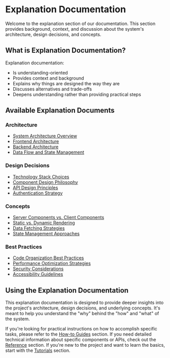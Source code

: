 # Explanation Documentation

Welcome to the explanation section of our documentation. This section provides background, context, and discussion about the system's architecture, design decisions, and concepts.

## What is Explanation Documentation?

Explanation documentation:
- Is understanding-oriented
- Provides context and background
- Explains why things are designed the way they are
- Discusses alternatives and trade-offs
- Deepens understanding rather than providing practical steps

## Available Explanation Documents

### Architecture
- [System Architecture Overview](./architecture-overview.md)
- [Frontend Architecture](./frontend-architecture.md)
- [Backend Architecture](./backend-architecture.md)
- [Data Flow and State Management](./data-flow.md)

### Design Decisions
- [Technology Stack Choices](./technology-stack.md)
- [Component Design Philosophy](./component-design.md)
- [API Design Principles](./api-design.md)
- [Authentication Strategy](./authentication-strategy.md)

### Concepts
- [Server Components vs. Client Components](./server-vs-client-components.md)
- [Static vs. Dynamic Rendering](./static-vs-dynamic.md)
- [Data Fetching Strategies](./data-fetching.md)
- [State Management Approaches](./state-management.md)

### Best Practices
- [Code Organization Best Practices](./code-organization.md)
- [Performance Optimization Strategies](./performance-optimization.md)
- [Security Considerations](./security-considerations.md)
- [Accessibility Guidelines](./accessibility.md)

## Using the Explanation Documentation

This explanation documentation is designed to provide deeper insights into the project's architecture, design decisions, and underlying concepts. It's meant to help you understand the "why" behind the "how" and "what" of the system.

If you're looking for practical instructions on how to accomplish specific tasks, please refer to the [How-to Guides](../how-to-guides/index.md) section. If you need detailed technical information about specific components or APIs, check out the [Reference](../reference/index.md) section. If you're new to the project and want to learn the basics, start with the [Tutorials](../tutorials/index.md) section.
